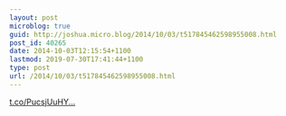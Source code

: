 ```yaml
---
layout: post
microblog: true
guid: http://joshua.micro.blog/2014/10/03/t517845462598955008.html
post_id: 40265
date: 2014-10-03T12:15:54+1100
lastmod: 2019-07-30T17:41:44+1100
type: post
url: /2014/10/03/t517845462598955008.html
---
```

[t.co/PucsjUuHY...](https://t.co/PucsjUuHYg)

